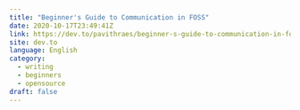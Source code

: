 ```yaml
---
title: "Beginner's Guide to Communication in FOSS"
date: 2020-10-17T23:49:41Z
link: https://dev.to/pavithraes/beginner-s-guide-to-communication-in-foss-559n?utm_medium=RSS&utm_source=news.12bit.vn
site: dev.to
language: English
category:
  - writing
  - beginners
  - opensource
draft: false
---
```

